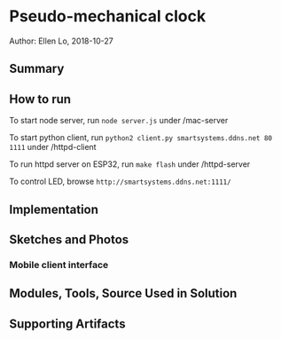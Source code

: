 # Pseudo-mechanical clock
Author: Ellen Lo, 2018-10-27

## Summary

## How to run
To start node server, run `node server.js` under /mac-server

To start python client, run `python2 client.py smartsystems.ddns.net 80 1111` under /httpd-client

To run httpd server on ESP32, run `make flash` under /httpd-server

To control LED, browse `http://smartsystems.ddns.net:1111/`

## Implementation


## Sketches and Photos
### Mobile client interface


## Modules, Tools, Source Used in Solution
<!-- -[my modular program for alphanumeric display](https://github.com/BU-EC444/Lo-Ellen/tree/master/skills/3-sensor-actuator/Code/alpha-display) -->

## Supporting Artifacts
<!-- -[Video Demo](https://youtu.be/CzaMl4gHX_E) -->

